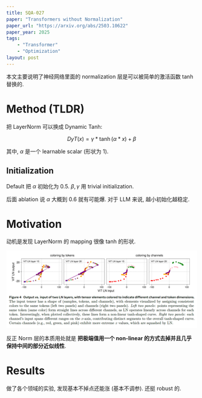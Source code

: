 ```yaml
---
title: SQA-027
paper: "Transformers without Normalization"
paper_url: "https://arxiv.org/abs/2503.10622" 
paper_year: 2025
tags: 
    - "Transformer"
    - "Optimization"
layout: post
---
```


本文主要说明了神经网络里面的 normalization 层是可以被简单的激活函数 tanh 替换的.

# Method (TLDR)

把 LayerNorm 可以换成 Dynamic Tanh:

$$
DyT(x) = \gamma * \tanh(\alpha*x) + \beta
$$

其中, $\alpha$ 是一个 learnable scalar (形状为 1).

## Initialization

Default 把 $\alpha$ 初始化为 0.5. $\beta, \gamma$ 用 trivial initialization.

后面 ablation 说 $\alpha$ 大概到 0.6 就有可能爆. 对于 LLM 来说, 越小初始化越稳定.

# Motivation

动机是发现 LayerNorm 的 mapping 很像 tanh 的形状.

![image not found](/papers/SQA-027/Layernorm.png)

反正 Norm 层的本质用处就是 **把极端值用一个 non-linear 的方式去掉并且几乎保持中间的部分近似线性**.

# Results

做了各个领域的实验, 发现基本不掉点还能涨 (基本不调参). 还挺 robust 的.